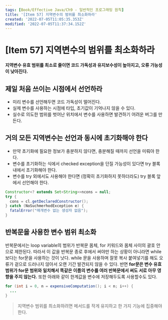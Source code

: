 ```yaml
---
tags: [Book/Effective Java/Ch9 - 일반적인 프로그래밍 원칙]
title: '[Item 57] 지역변수의 범위를 최소화하라'
created: '2022-07-05T11:05:35.353Z'
modified: '2022-07-05T11:37:34.152Z'
---
```


# [Item 57] 지역변수의 범위를 최소화하라

**지역변수 유효 범위를 최소로 줄이면 코드 가독성과 유지보수성이 높아지고, 오류 가능성이 낮아진다.**

## 제일 처음 쓰이는 시점에서 선언하라

- 미리 변수를 선언해두면 코드 가독성이 떨어진다.
- 실제 변수를 사용하는 시점에 타입, 초기값이 기억나지 않을 수 있다.
- 실수로 의도한 범위를 벗어난 위치에서 변수를 사용하면 발견하기 어려운 버그를 만든다.

## 거의 모든 지역변수는 선언과 동시에 초기화해야 한다

- 만약 초기화에 필요한 정보가 충분하지 않다면, 충분해질 때까지 선언을 미뤄야 한다.
- 변수를 초기화하는 식에서 checked exception을 던질 가능성이 있다면 try 블록 내에서 초기화해야 한다.
- 변수를 try 외에서도 사용해야 한다면 (정확히 초기화하지 못하더라도) try 블록 앞에서 선언해야 한다.

```java
Constructor<? extends Set<String>>ncons = null;
try {
  cons = cl.getDeclaredConstructor();
} catch (NoSuchmerhodException e) {
  fatalError("매개변수 없는 생성자 없음");
}
```

## 반복문을 사용한 변수 범위 최소화

반복문에서는 loop variable의 범위가 반복문 몸체, for 키워드와 몸체 사이의 괄호 안으로 제한된다. 따라서 이 값을 반복문 종로 후에서 써야만 하는 상황이 아니라면 while보다는 for문을 사용하는 것이 낫다. while 문을 사용하며 잘못 복사 붙여넣기를 해도 오류가 겉으로 드러나지 않아서 오랜 기간 발견되지 않을 수 있다. 반면 **for문은 변수 유효 범위가 for문 범위와 일치해서 똑같은 이름의 변수를 여러 반복문에서 써도 서로 아무 영향을 주지 않는다.** 또한 아래와 같이 한계값을 변수에 저장해두도록 사용할수도 있다.

```java
for (int i = 0, n = expensiveComputation(); i < n; i++) {
  ...
}
```

> 지역변수 범위를 최소화하려면 메서드를 작게 유지하고 한 가지 기능에 집중해야 한다.

